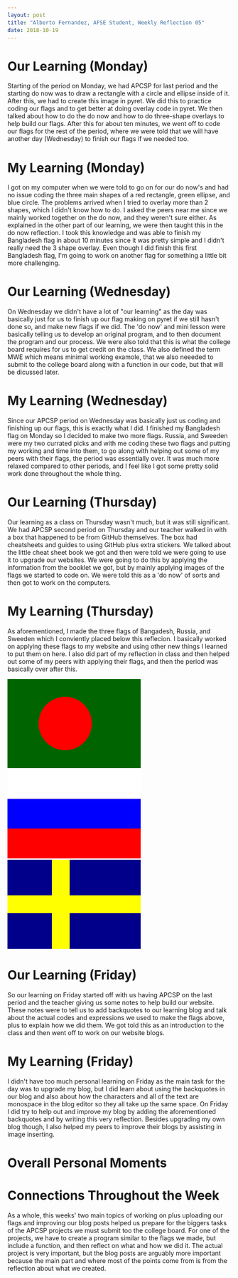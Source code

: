 ```yaml
---
layout: post
title: "Alberto Fernandez, AFSE Student, Weekly Reflection 05"
date: 2018-10-19
---
```


# Our Learning (Monday)
Starting of the period on Monday, we had APCSP for last period and the starting do now was to draw a rectangle with a circle and ellipse inside of it. After this, we had to create this image in pyret. We did this to practice coding our flags and to get better at doing overlay code in pyret. We then talked about how to do the do now and how to do three-shape overlays to help build our flags. After this for about ten minutes, we went off to code our flags for the rest of the period, where we were told that we will have another day (Wednesday) to finish our flags if we needed too.

# My Learning (Monday)
I got on my computer when we were told to go on for our do now's and had no issue coding the three main shapes of a red rectangle, green ellipse, and blue circle. The problems arrived when I tried to overlay more than 2 shapes, which I didn't know how to do. I asked the peers near me since we mainly worked together on the do now, and they weren't sure either. As explained in the other part of our learning, we were then taught this in the do now reflection. I took this knowledge and was able to finish my Bangladesh flag in about 10 minutes since it was pretty simple and I didn't really need the 3 shape overlay. Even though I did finish this first Bangladesh flag, I'm going to work on another flag for something a little bit more challenging. 

# Our Learning (Wednesday)
On Wednesday we didn't have a lot of "our learning" as the day was basically just for us to finish up our flag making on pyret if we still hasn't done so, and make new flags if we did. The 'do now' and mini lesson were basically telling us to develop an original program, and to then document the program and our process. We were also told that this is what the college board requires for us to get credit on the class. We also defined the term MWE which means minimal working examole, that we also neeeded to submit to the college board along with a function in our code, but that will be dicussed later.

# My Learning (Wednesday)
Since our APCSP period on Wednesday was basically just us coding and finishing up our flags, this is exactly what I did. I finished my Bangladesh flag on Monday so I decided to make two more flags. Russia, and Sweeden were my two currated picks and with me coding these two flags and putting my working and time into them, to go along with helping out some of my peers with their flags, the period was essentially over. It was much more relaxed compared to other periods, and I feel like I got some pretty solid work done throughout the whole thing.

# Our Learning (Thursday)
Our learning as a class on Thursday wasn't much, but it was still significant. We had APCSP second period on Thursday and our teacher walked in with a box that happened to be from GitHub themselves. The box had cheatsheets and guides to using GitHub plus extra stickers. We talked about the little cheat sheet book we got and then were told we were going to use it to upgrade our websites. We were going to do this by applying the information from the booklet we got, but by mainly applying images of the flags we started to code on. We were told this as a 'do now' of sorts and then got to work on the computers.

# My Learning (Thursday)
As aforementioned, I made the three flags of Bangadesh, Russia, and Sweeden which I conviently placed below this reflecion. I basically worked on applying these flags to my website and using other new things I learned to put them on here. I also did part of my reflection in class and then helped out some of my peers with applying their flags, and then the period was basically over after this. 

![BANGLADESH.FLAG](/images/BANGLADESH.FLAG.png) ![RUSSIAN.FLAG](/images/RUSSIAN.FLAG.png) ![SWEEDEN.FLAG](/images/SWEEDEN.FLAG.png) 

# Our Learning (Friday)
So our learning on Friday started off with us having APCSP on the last period and the teacher giving us some notes to help build our website. These notes were to tell us to add backquotes to our learning blog and talk about the actual codes and expressions we used to make the flags above, plus to explain how we did them. We got told this as an introduction to the class and then went off to work on our website blogs.

# My Learning (Friday)
I didn't have too much personal learning on Friday as the main task for the day was to upgrade my blog, but I did learn about using the backquotes in our blog and also about how the characters and all of the text are monospace in the blog editor so they all take up the same space. On Friday I did try to help out and improve my blog by adding the aforementioned backquotes and by writing this very reflection. Besides upgrading my own blog though, I also helped my peers to improve their blogs by assisting in image inserting.

# Overall Personal Moments


# Connections Throughout the Week
As a whole, this weeks' two main topics of working on plus uploading our flags and improving our blog posts helped us prepare for the biggers tasks of the APCSP projects we must submit too the college board. For one of the projects, we have to create a program similar to the flags we made, but include a function, and then reflect on what and how we did it. The actual project is very important, but the blog posts are arguably more important because the main part and where most of the points come from is from the reflection about what we created.
